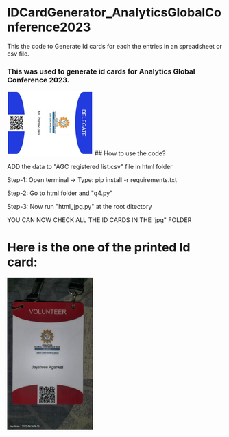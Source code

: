 # IDCardGenerator_AnalyticsGlobalConference2023
This the code to Generate Id cards for each the entries in an spreadsheet or csv file.
### This was used to generate id cards for Analytics Global Conference 2023.
<img src="jpg/D177.jpg" width=200>
## How to use the code?

ADD the data to "AGC registered list.csv" file in html folder 

Step-1: Open terminal -> Type: pip install -r requirements.txt

Step-2: Go to html folder and "q4.py"

Step-3: Now run "html_jpg.py" at the root ditectory

YOU CAN NOW CHECK ALL THE ID CARDS IN THE 'jpg" FOLDER

# Here is the one of the printed Id card:
<img src="jpg/image_6487327.JPG" width=200>

